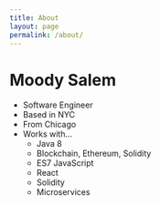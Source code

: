 ```yaml
---
title: About
layout: page
permalink: /about/
---
```


# Moody Salem
 - Software Engineer
 - Based in NYC
 - From Chicago
 - Works with...
   - Java 8
   - Blockchain, Ethereum, Solidity
   - ES7 JavaScript
   - React
   - Solidity
   - Microservices